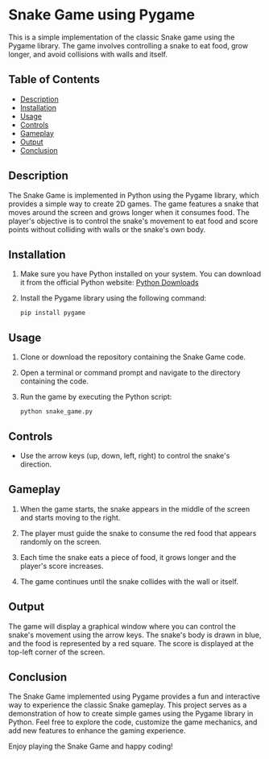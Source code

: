# Snake Game using Pygame

This is a simple implementation of the classic Snake game using the Pygame library. The game involves controlling a snake to eat food, grow longer, and avoid collisions with walls and itself.

## Table of Contents

- [Description](#description)
- [Installation](#installation)
- [Usage](#usage)
- [Controls](#controls)
- [Gameplay](#gameplay)
- [Output](#output)
- [Conclusion](#conclusion)

## Description

The Snake Game is implemented in Python using the Pygame library, which provides a simple way to create 2D games. The game features a snake that moves around the screen and grows longer when it consumes food. The player's objective is to control the snake's movement to eat food and score points without colliding with walls or the snake's own body.

## Installation

1. Make sure you have Python installed on your system. You can download it from the official Python website: [Python Downloads](https://www.python.org/downloads/)

2. Install the Pygame library using the following command:

   ```
   pip install pygame
   ```

## Usage

1. Clone or download the repository containing the Snake Game code.

2. Open a terminal or command prompt and navigate to the directory containing the code.

3. Run the game by executing the Python script:

   ```
   python snake_game.py
   ```

## Controls

- Use the arrow keys (up, down, left, right) to control the snake's direction.

## Gameplay

1. When the game starts, the snake appears in the middle of the screen and starts moving to the right.

2. The player must guide the snake to consume the red food that appears randomly on the screen.

3. Each time the snake eats a piece of food, it grows longer and the player's score increases.

4. The game continues until the snake collides with the wall or itself.

## Output

The game will display a graphical window where you can control the snake's movement using the arrow keys. The snake's body is drawn in blue, and the food is represented by a red square. The score is displayed at the top-left corner of the screen.

## Conclusion

The Snake Game implemented using Pygame provides a fun and interactive way to experience the classic Snake gameplay. This project serves as a demonstration of how to create simple games using the Pygame library in Python. Feel free to explore the code, customize the game mechanics, and add new features to enhance the gaming experience.


Enjoy playing the Snake Game and happy coding!